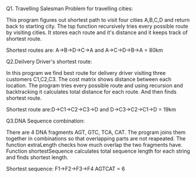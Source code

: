 Q1. Travelling Salesman Problem for travelling cities:

This program figures out shortest path to visit four cities A,B,C,D and return back to starting city.
The tsp function recursively tries every possible route by visiting cities.
It stores each route and it's distance and it keeps track of shortest route.

Shortest routes are: A->B->D->C->A and A->C->D->B->A = 80km

Q2.Deilvery Driver's shortest route:

In this program we find best route for delivery driver visiting three customers C1,C2,C3.
The cost matrix shows distance between each location.
The program tries every possible route and using recursion and backtracking it calculates total distance for each route.
And then finds shortest route.

Shortest route are:D->C1->C2->C3->D and D->C3->C2->C1->D = 19km

Q3.DNA Sequence combination:

There are 4 DNA fragments AGT, GTC, TCA, CAT.
The program joins them together in combinations so that overlapping parts are not reapeated. 
The function extraLength checks how much overlap the two fragments have. 
Function shortestSequence calculates total sequence length for each string and finds shortest length.

Shortest sequence: F1->F2->F3->F4 AGTCAT = 6
